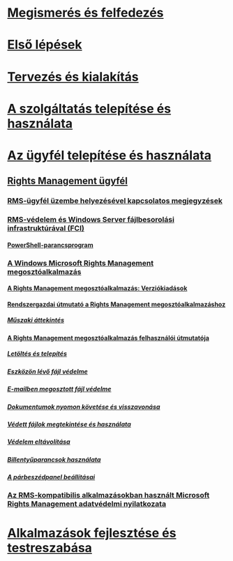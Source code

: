 # [Megismerés és felfedezés](/rights-management/understand-explore/azure-rights-management)
# [Első lépések](/rights-management/get-started/requirements-azure-rms)
# [Tervezés és kialakítás](/rights-management/plan-design/deployment-roadmap)
# [A szolgáltatás telepítése és használata](/rights-management/deploy-use/activate-service)
# [Az ügyfél telepítése és használata](use-client.md)
## [Rights Management ügyfél](use-client.md)
### [RMS-ügyfél üzembe helyezésével kapcsolatos megjegyzések](client-deployment-notes.md)
### [RMS-védelem és Windows Server fájlbesorolási infrastruktúrával (FCI)](configure-fci.md)
#### [PowerShell-parancsprogram](fci-script.md)
### [A Windows Microsoft Rights Management megosztóalkalmazás](sharing-app-windows.md)
#### [A Rights Management megosztóalkalmazás: Verziókiadások](sharing-app-version-release-history.md)
#### [Rendszergazdai útmutató a Rights Management megosztóalkalmazáshoz](sharing-app-admin-guide.md)
##### [Műszaki áttekintés](sharing-app-admin-guide-technical.md)
#### [A Rights Management megosztóalkalmazás felhasználói útmutatója](sharing-app-user-guide.md)
##### [Letöltés és telepítés](install-sharing-app.md)
##### [Eszközön lévő fájl védelme](sharing-app-protect-in-place.md)
##### [E-mailben megosztott fájl védelme](sharing-app-protect-by-email.md)
##### [Dokumentumok nyomon követése és visszavonása](sharing-app-track-revoke.md)
##### [Védett fájlok megtekintése és használata](sharing-app-view-use-files.md)
##### [Védelem eltávolítása](sharing-app-remove-protection.md)
##### [Billentyűparancsok használata](sharing-app-keyboard-shortcuts.md)
##### [A párbeszédpanel beállításai](sharing-app-dialog-box.md)
### [Az RMS-kompatibilis alkalmazásokban használt Microsoft Rights Management adatvédelmi nyilatkozata](privacy-statement-rms-enlightened-applications.md)
# [Alkalmazások fejlesztése és testreszabása](/rights-management/develop/developers-guide)


<!--HONumber=Jun16_HO4-->


